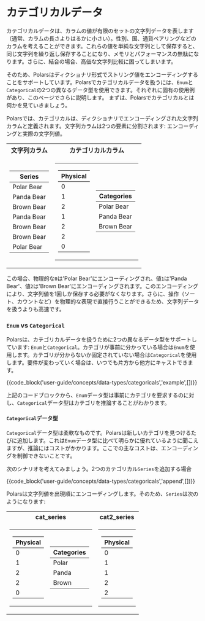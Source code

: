 # カテゴリカルデータ

カテゴリカルデータは、カラムの値が有限のセットの文字列データを表します（通常、カラムの長さよりはるかに小さい）。性別、国、通貨ペアリングなどのカラムを考えることができます。これらの値を単純な文字列として保存すると、同じ文字列を繰り返し保存することになり、メモリとパフォーマンスの無駄になります。さらに、結合の場合、高価な文字列比較に困ってしまいます。

そのため、Polarsはディクショナリ形式でストリング値をエンコーディングすることをサポートしています。Polarsでカテゴリカルデータを扱うには、`Enum`と`Categorical`の2つの異なるデータ型を使用できます。それぞれに固有の使用例があり、このページでさらに説明します。
まずは、Polarsでカテゴリカルとは何かを見ていきましょう。

Polarsでは、カテゴリカルは、ディクショナリでエンコーディングされた文字列カラムと定義されます。文字列カラムは2つの要素に分割されます: エンコーディングと実際の文字列値。

<table>
<tr><th>文字列カラム </th><th>カテゴリカルカラム</th></tr>
<tr><td>
<table>
    <thead>
        <tr>
            <th>Series</th>
        </tr>
    </thead>
    <tbody>
        <tr>
            <td>Polar Bear</td>
        </tr>
        <tr>
            <td>Panda Bear</td>
        </tr>
        <tr>
            <td>Brown Bear</td>
        </tr>
        <tr>
            <td>Panda Bear</td>
        </tr>
        <tr>
            <td>Brown Bear</td>
        </tr>
        <tr>
            <td>Brown Bear</td>
        </tr>
        <tr>
            <td>Polar Bear</td>
        </tr>
    </tbody>
</table>
</td>
<td>
<table>
<tr>
<td>

<table>
    <thead>
        <tr>
            <th>Physical</th>
        </tr>
    </thead>
    <tbody>
        <tr>
            <td>0</td>
        </tr>
        <tr>
            <td>1</td>
        </tr>
        <tr>
            <td>2</td>
        </tr>
        <tr>
            <td>1</td>
        </tr>
        <tr>
            <td>2</td>
        </tr>
        <tr>
            <td>2</td>
        </tr>
        <tr>
            <td>0</td>
        </tr>
    </tbody>
</table>

</td>
<td>
<table>
    <thead>
        <tr>
            <th>Categories</th>
        </tr>
    </thead>
    <tbody>
        <tr>
            <td>Polar Bear</td>
        </tr>
        <tr>
            <td>Panda Bear</td>
        </tr>
        <tr>
            <td>Brown Bear</td>
        </tr>
    </tbody>
</table>
</td>
</tr>
</table>
</td>
</tr>
</table>

この場合、物理的な`0`は'Polar Bear'にエンコーディングされ、値`1`は'Panda Bear'、値`2`は'Brown Bear'にエンコーディングされます。このエンコーディングにより、文字列値を1回しか保存する必要がなくなります。さらに、操作（ソート、カウントなど）を物理的な表現で直接行うことができるため、文字列データを扱うよりも高速です。

### `Enum` vs `Categorical`

Polarsは、カテゴリカルデータを扱うために2つの異なるデータ型をサポートしています: `Enum`と`Categorical`。カテゴリが事前に分かっている場合は`Enum`を使用します。カテゴリが分からないか固定されていない場合は`Categorical`を使用します。要件が変わっていく場合は、いつでも片方から他方にキャストできます。

{{code_block('user-guide/concepts/data-types/categoricals','example',[])}}

上記のコードブロックから、`Enum`データ型は事前にカテゴリを要求するのに対し、`Categorical`データ型はカテゴリを推論することがわかります。

#### `Categorical`データ型

`Categorical`データ型は柔軟なものです。Polarsは新しいカテゴリを見つけるたびに追加します。これは`Enum`データ型に比べて明らかに優れているように聞こえますが、推論にはコストがかかります。ここでの主なコストは、エンコーディングを制御できないことです。

次のシナリオを考えてみましょう。2つのカテゴリカル`Series`を追加する場合

{{code_block('user-guide/concepts/data-types/categoricals','append',[])}}

Polarsは文字列値を出現順にエンコーディングします。そのため、`Series`は次のようになります:

<table>
<tr><th>cat_series </th><th>cat2_series</th></tr>
<tr><td>
<table>
<tr>
<td>
<table>
    <thead>
        <tr>
            <th>Physical</th>
        </tr>
    </thead>
    <tbody>
        <tr>
            <td>0</td>
        </tr>
        <tr>
            <td>1</td>
        </tr>
        <tr>
            <td>2</td>
        </tr>
        <tr>
            <td>2</td>
        </tr>
        <tr>
            <td>0</td>
        </tr>
    </tbody>
</table>

</td>
<td>
<table>
    <thead>
        <tr>
            <th>Categories</th>
        </tr>
    </thead>
    <tbody>
        <tr>
            <td>Polar</td>
        </tr>
        <tr>
            <td>Panda</td>
        </tr>
        <tr>
            <td>Brown</td>
        </tr>
    </tbody>
</table>

</td>
</tr>
</table>
</td>
<td>
<table>
<tr>
<td>
<table>
    <thead>
        <tr>
            <th>Physical</th>
        </tr>
    </thead>
    <tbody>
        <tr>
            <td>0</td>
        </tr>
        <tr>
            <td>1</td>
        </tr>
        <tr>
            <td>1</td>
        </tr>
        <tr>
            <td>2</td>
        </tr>
        <tr>
            <td>2</td>
        </tr>
    </tbody>
</table>
